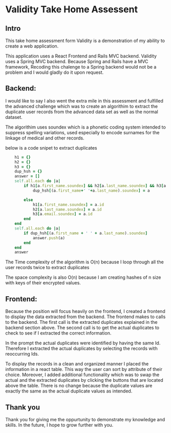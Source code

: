 # Validity Take Home Assessent

## Intro

This take home assessment form Validity is a demonstration of my ability to create a web application.

This application uses a React Frontend and Rails MVC backend. Validity uses a Spring MVC backend. Because Spring and Rails have a MVC framework, Recoding this chalenge to a Spring backend would not be a problem and I would gladly do it upon request.

## Backend:

I would like to say I also went the extra mile in this assessment and fulfilled the advanced challenge which was to create an algorithim to extract the duplicate user records from the advanced data set as well as the normal dataset.

The algorithim uses soundex which is a phonetic coding system intended to suppress spelling variations, used especially to encode surnames for the linkage of medical and other records.

below is a code snipet to extract duplicates

```ruby
    h1 = {}
    h2 = {}
    h3 = {}
    dup_hsh = {}
    answer = []
    self.all.each do |a|
        if h1[a.first_name.soundex] && h2[a.last_name.soundex] && h3[a.email.soundex]
            dup_hsh[(a.first_name+' '+a.last_name).soundex] = a

        else
            h1[a.first_name.soundex] = a.id
            h2[a.last_name.soundex] = a.id
            h3[a.email.soundex] = a.id
        end
    end
    self.all.each do |a|
        if dup_hsh[(a.first_name + ' ' + a.last_name).soundex]
            answer.push(a)
        end
    end
    answer
```


The Time complexity of the algorithm is O(n) because I loop through all the user records twice to extract duplicates

The space complexity is also O(n) because I am creating hashes of n size with keys of their encrypted values.


## Frontend:

Because the position will focus heavily on the frontend, I created a frontend to display the data extracted from the backend.  The frontend makes to calls to the backend.  The first call is the extracted duplicates explained in the backend section above.  The second call is to get the actual duplicates to check to see if I extracted the correct information.

In the prompt the actual duplicates were identified by having the same Id.  Therefore I extracted the actual duplicates by selecting the records with reoccurring Ids.

To display the records in a clean and organized manner I placed the information in a react table.  This way the user can sort by attribute of their choice.  Moreover, I added additional functionality which was to swap the actual and the extracted duplicates by clicking the buttons that are located above the table.  There is no change because the duplicate values are exactly the same as the actual duplicate values as intended.

## Thank you

Thank you for giving me the oppurtunity to demonstrate my knowledge and skills. In the future, I hope to grow further with you.

